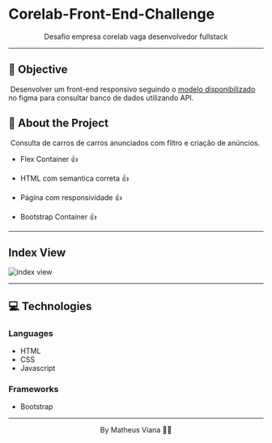 # Corelab-Front-End-Challenge

<p align="center">Desafio empresa corelab vaga desenvolvedor fullstack</p>

---

##  :rocket: Objective 

​	Desenvolver um front-end responsivo seguindo o <a href="https://www.figma.com/proto/YQW8HWNKcLOJueJvTOdBia/Untitled?node-id=2%3A2&starting-point-node-id=2%3A2"> modelo disponibilizado</a> no figma para consultar banco de dados utilizando API.



## :book: About the Project

​		Consulta de carros de carros anunciados com filtro e criação de anúncios.

- Flex Container :+1:

- HTML com semantica correta :+1:

- Página com responsividade :+1:

- Bootstrap Container :+1:

---



## Index View

<img src="https://github.com/vianaV19/Corelab-Front-End-Challenge/blob/main/imgs/index.png" alt="index view" />

---

## 💻 Technologies

### Languages

- HTML
- CSS
- Javascript 

### Frameworks

- Bootstrap 

---



<p align="center">By Matheus Viana 👨‍💻</p>

